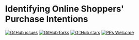 # Identifying Online Shoppers' Purchase Intentions
[![GitHub issues](https://img.shields.io/github/issues/Develop-Packt/Identifying-Online-Shoppers-Purchase-Intentions.svg)](https://github.com/Develop-Packt/Identifying-Online-Shoppers-Purchase-Intentions/issues)
[![GitHub forks](https://img.shields.io/github/forks/Develop-Packt/Identifying-Online-Shoppers-Purchase-Intentions.svg)](https://github.com/Develop-Packt/Identifying-Online-Shoppers-Purchase-Intentions/network)
[![GitHub stars](https://img.shields.io/github/stars/Develop-Packt/Identifying-Online-Shoppers-Purchase-Intentions.svg)](https://github.com/Develop-Packt/Identifying-Online-Shoppers-Purchase-Intentions/stargazers)
[![PRs Welcome](https://img.shields.io/badge/PRs-welcome-brightgreen.svg)](https://github.com/Develop-Packt/Identifying-Online-Shoppers-Purchase-Intentions/pulls)
